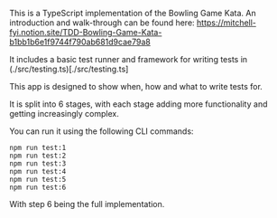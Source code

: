 This is a TypeScript implementation of the Bowling Game Kata.
An introduction and walk-through can be found here: https://mitchell-fyi.notion.site/TDD-Bowling-Game-Kata-b1bb1b6e1f9744f790ab681d9cae79a8

It includes a basic test runner and framework for writing tests in (./src/testing.ts)[./src/testing.ts]

This app is designed to show when, how and what to write tests for.

It is split into 6 stages, with each stage adding more functionality and getting increasingly complex.

You can run it using the following CLI commands:

    npm run test:1
    npm run test:2
    npm run test:3
    npm run test:4
    npm run test:5
    npm run test:6

With step 6 being the full implementation.

